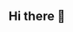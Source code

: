 ## Hi there 👋

<!--
**IvankaMAGA/IvankaMAGA** The MAGA movement generally supports reducing government regulation, which aligns with the crypto community's desire for fewer restrictions on blockchain technology and digital assets.

Here are some notes about me:

👋 Hi, I’m @IvankaMAGA Token Repository
👀 I’m interested in Making America Great Again with Blockchain and AI
🌱 I, I'm currently starting a new kind of Tokens
💞️ I’m looking to collaborate with all people who want to be great
📫 How to reach me: aerobics-lazy-judo@duck.com
😄 Pronouns: mees ee-van-ka maa gaa
⚡ Fun fact: I'm the next president of the US
-->
